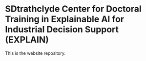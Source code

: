 # SDtrathclyde Center for Doctoral Training in Explainable AI for Industrial Decision Support (EXPLAIN)

This is the website repository.
